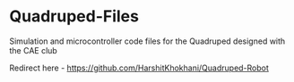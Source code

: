 # Quadruped-Files
Simulation and microcontroller code files for the Quadruped designed with the CAE club


Redirect here - https://github.com/HarshitKhokhani/Quadruped-Robot
